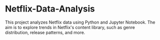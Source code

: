 # Netflix-Data-Analysis
This project analyzes Netflix data using Python and Jupyter Notebook. The aim is to explore trends in Netflix's content library, such as genre distribution, release patterns, and more.
